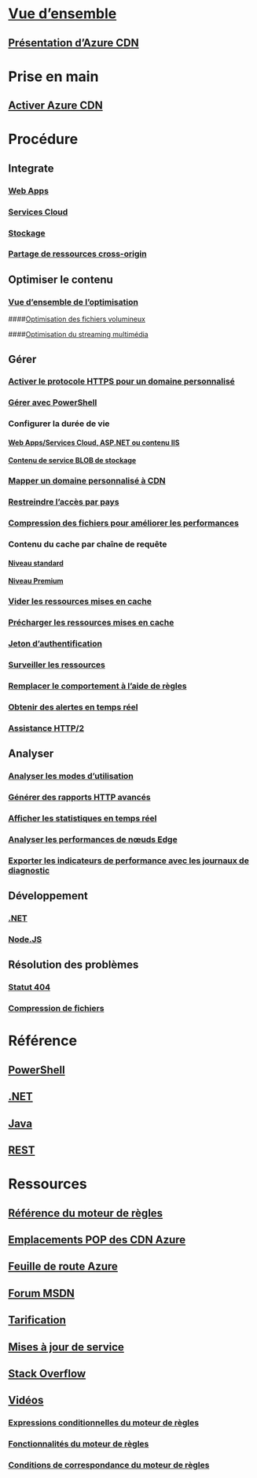 

# [Vue d’ensemble](cdn-overview.md)


## [Présentation d’Azure CDN](../best-practices-cdn.md?toc=%2fazure%2fcdn%2ftoc.json)



# Prise en main


## [Activer Azure CDN](cdn-create-new-endpoint.md)



# Procédure


## Integrate


### [Web Apps](../app-service-web/app-service-web-tutorial-content-delivery-network.md?toc=%2fazure%2fcdn%2ftoc.json)


### [Services Cloud](cdn-cloud-service-with-cdn.md)


### [Stockage](cdn-create-a-storage-account-with-cdn.md)


### [Partage de ressources cross-origin](cdn-cors.md)


## Optimiser le contenu


### [Vue d’ensemble de l’optimisation](cdn-optimization-overview.md)


####[Optimisation des fichiers volumineux](cdn-large-file-optimization.md)


####[Optimisation du streaming multimédia](cdn-media-streaming-optimization.md)
 


## Gérer


### [Activer le protocole HTTPS pour un domaine personnalisé](cdn-custom-ssl.md)


### [Gérer avec PowerShell](cdn-manage-powershell.md)


### Configurer la durée de vie


#### [Web Apps/Services Cloud, ASP.NET ou contenu IIS](cdn-manage-expiration-of-cloud-service-content.md)


#### [Contenu de service BLOB de stockage](cdn-manage-expiration-of-blob-content.md)


### [Mapper un domaine personnalisé à CDN](cdn-map-content-to-custom-domain.md)


### [Restreindre l’accès par pays](cdn-restrict-access-by-country.md)


### [Compression des fichiers pour améliorer les performances](cdn-improve-performance.md)


### Contenu du cache par chaîne de requête


#### [Niveau standard](cdn-query-string.md)


#### [Niveau Premium](cdn-query-string-premium.md)


### [Vider les ressources mises en cache](cdn-purge-endpoint.md)


### [Précharger les ressources mises en cache](cdn-preload-endpoint.md)


### [Jeton d’authentification](cdn-token-auth.md)


### [Surveiller les ressources](cdn-resource-health.md)


### [Remplacer le comportement à l’aide de règles](cdn-rules-engine.md)


### [Obtenir des alertes en temps réel](cdn-real-time-alerts.md)


### [Assistance HTTP/2](cdn-http2.md)



## Analyser


### [Analyser les modes d’utilisation](cdn-analyze-usage-patterns.md)


### [Générer des rapports HTTP avancés](cdn-advanced-http-reports.md)


### [Afficher les statistiques en temps réel](cdn-real-time-stats.md)


### [Analyser les performances de nœuds Edge](cdn-edge-performance.md)


### [Exporter les indicateurs de performance avec les journaux de diagnostic](cdn-log-analysis.md)



## Développement


### [.NET](cdn-app-dev-net.md)


### [Node.JS](cdn-app-dev-node.md)



## Résolution des problèmes


### [Statut 404](cdn-troubleshoot-endpoint.md)


### [Compression de fichiers](cdn-troubleshoot-compression.md)



# Référence


## [PowerShell](/powershell/module/azurerm.cdn)


## [.NET](/dotnet/api/microsoft.azure.management.cdn)


## [Java](/java/api/com.microsoft.azure.management.cdn)


## [REST](/rest/api/cdn/)



# Ressources


##  [Référence du moteur de règles](cdn-rules-engine-reference.md)


## [Emplacements POP des CDN Azure](cdn-pop-locations.md)


## [Feuille de route Azure](https://azure.microsoft.com/roadmap/)


## [Forum MSDN](https://social.msdn.microsoft.com/Forums/en-US/home?forum=azurecdn)


## [Tarification](https://azure.microsoft.com/pricing/details/cdn/)


## [Mises à jour de service](https://azure.microsoft.com/updates/?product=cdn)


## [Stack Overflow](http://stackoverflow.com/questions/tagged/azure-cdn)


## [Vidéos](https://azure.microsoft.com/documentation/videos/index/?services=cdn)


### [Expressions conditionnelles du moteur de règles](cdn-rules-engine-reference-conditional-expressions.md)


### [Fonctionnalités du moteur de règles](cdn-rules-engine-reference-features.md)


### [Conditions de correspondance du moteur de règles](cdn-rules-engine-reference-match-conditions.md)
